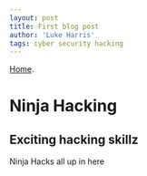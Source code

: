 ```yaml
---
layout: post
title: First blog post
author: 'Luke Harris'
tags: cyber security hacking
---
```


[Home](/).

# Ninja Hacking

## Exciting hacking skillz

Ninja Hacks all up in here
